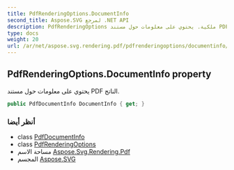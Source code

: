 ```yaml
---
title: PdfRenderingOptions.DocumentInfo
second_title: Aspose.SVG لمرجع .NET API
description: PdfRenderingOptions ملكية. يحتوي على معلومات حول مستند PDF الناتج.
type: docs
weight: 20
url: /ar/net/aspose.svg.rendering.pdf/pdfrenderingoptions/documentinfo/
---
```

## PdfRenderingOptions.DocumentInfo property

يحتوي على معلومات حول مستند PDF الناتج.

```csharp
public PdfDocumentInfo DocumentInfo { get; }
```

### أنظر أيضا

* class [PdfDocumentInfo](../../pdfdocumentinfo/)
* class [PdfRenderingOptions](../)
* مساحة الاسم [Aspose.Svg.Rendering.Pdf](../../pdfrenderingoptions/)
* المجسم [Aspose.SVG](../../../)


